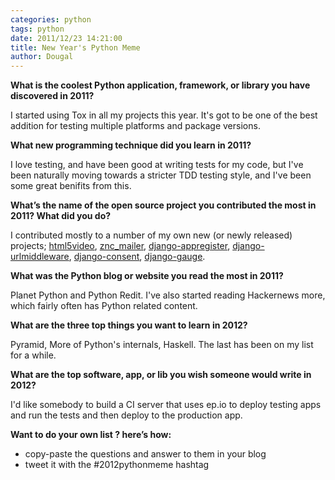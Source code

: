 ```yaml
---
categories: python
tags: python
date: 2011/12/23 14:21:00
title: New Year's Python Meme
author: Dougal
---
```


**What is the coolest Python application, framework, or library you
have discovered in 2011?**

I started using Tox in all my projects this year. It's got to be one of the
best addition for testing multiple platforms and package versions.


**What new programming technique did you learn in 2011?**

I love testing, and have been good at writing tests for my code, but I've been
naturally moving towards a stricter TDD testing style, and I've been some
great benifits from this.


**What’s the name of the open source project you contributed the
most in 2011? What did you do?**

I contributed mostly to a number of my own new (or newly released) projects;
[html5video](https://github.com/d0ugal/html5video),
[znc_mailer](https://github.com/d0ugal/znc_mailer),
[django-appregister](https://github.com/d0ugal/django-appregister),
[django-urlmiddleware](https://github.com/d0ugal/django-urlmiddleware),
[django-consent](https://github.com/d0ugal/django-consent),
[django-gauge](https://github.com/d0ugal/django-gauge).


**What was the Python blog or website you read the most in 2011?**

Planet Python and Python Redit. I've also started reading Hackernews more,
which fairly often has Python related content.


**What are the three top things you want to learn in 2012?**

Pyramid, More of Python's internals, Haskell. The last has been on my list
for a while.


**What are the top software, app, or lib you wish someone would
write in 2012?**

I'd like somebody to build a CI server that uses ep.io to deploy testing apps
and run the tests and then deploy to the production app.


**Want to do your own list ? here’s how:**

* copy-paste the questions and answer to them in your blog
* tweet it with the #2012pythonmeme hashtag
